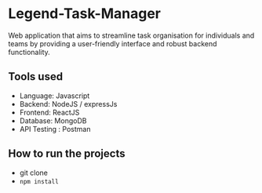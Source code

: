 # Legend-Task-Manager
Web application that aims to streamline task organisation for individuals and teams by providing a user-friendly interface and robust backend functionality.

## Tools used
- Language: Javascript
- Backend: NodeJS / expressJs
- Frontend: ReactJS
- Database: MongoDB
- API Testing : Postman

##  How to run the projects
- git clone
- ```npm install```


